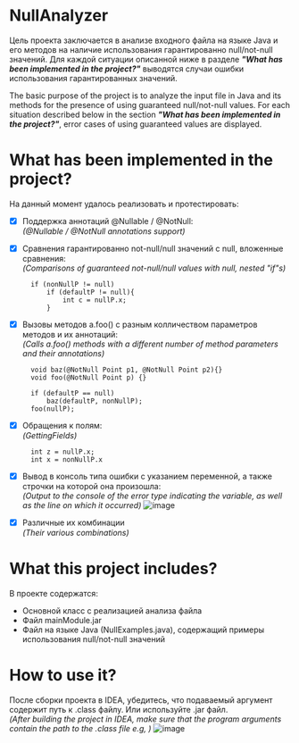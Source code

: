 # NullAnalyzer
Цель проекта заключается в анализе входного файла на языке Java и его методов на наличие использования гарантированно null/not-null значений.
Для каждой ситуации описанной ниже в разделе  ***"What has been implemented in the project?"*** выводятся случаи ошибки использования гарантированных значений.

The basic purpose of the project is to analyze the input file in Java and its methods for the presence of using guaranteed null/not-null values.
For each situation described below in the section ***"What has been implemented in the project?"***, error cases of using guaranteed values are displayed.

# What has been implemented in the project?
На данный момент удалось реализовать и протестировать:
- [x] Поддержка аннотаций @Nullable / @NotNull:    
_(@Nullable / @NotNull annotations support)_
- [x] Сравнения гарантированно not-null/null значений с null, вложенные сравнения:   
_(Comparisons of guaranteed not-null/null values with null, nested "if"s)_

        if (nonNullP != null) 
            if (defaultP != null){ 
                int c = nullP.x; 
            }
- [x] Вызовы методов a.foo() с разным колличеством параметров методов и их аннотаций:  
_(Calls a.foo() methods with a different number of method parameters and their annotations)_

        void baz(@NotNull Point p1, @NotNull Point p2){}
        void foo(@NotNull Point p) {}
        
        if (defaultP == null)
            baz(defaultP, nonNullP);
        foo(nullP);
- [x] Обращения к полям:   
_(GettingFields)_

        int z = nullP.x;
        int x = nonNullP.x
- [x] Вывод в консоль типа ошибки с указанием переменной, а также строчки на которой она произошла:  
_(Output to the console of the error type indicating the variable, as well as the line on which it occurred)_
![image](https://user-images.githubusercontent.com/70843205/155975829-b192f35f-55c1-496b-90cc-67b92a521fea.png)
- [x] Различные их комбинации   
_(Their various combinations)_

# What this project includes?
В проекте содержатся:
- Основной класс с реализацией анализа файла
- Файл mainModule.jar
- Файл на языке Java (NullExamples.java), содержащий примеры использования null/not-null значений

# How to use it?
После сборки проекта в IDEA, убедитесь, что подаваемый аргумент содержит путь к .class файлу. Или используйте .jar файл.        
_(After building the project in IDEA, make sure that the program arguments contain the path to the .class file e.g, )_
![image](https://user-images.githubusercontent.com/70843205/155979532-da4c5191-4caf-467b-b12f-a01ff9386427.png)
